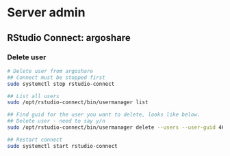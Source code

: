 # Server admin


## RStudio Connect: argoshare

### Delete user


```bash
# Delete user from argoshare
## Connect must be stopped first
sudo systemctl stop rstudio-connect

## List all users
sudo /opt/rstudio-connect/bin/usermanager list

## Find guid for the user you want to delete, looks like below. 
## Delete user - need to say y/n
sudo /opt/rstudio-connect/bin/usermanager delete --users --user-guid 46cb5adb-4036-451f-9f08-0da3197dbc6c

## Restart connect
sudo systemctl start rstudio-connect
```
